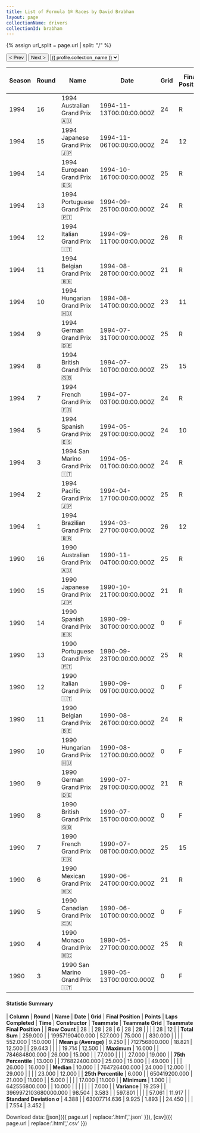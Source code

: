 ```yaml
---
title: List of Formula 1® Races by David Brabham
layout: page
collectionName: drivers
collectionId: brabham
---
```


{% assign url_split = page.url | split: "/" %}
<div id="collection-navigation">
<button onclick="selector.options[selector.selectedIndex-1].value && (window.location = selector.options[selector.selectedIndex-1].value);">&lt; Prev</button>
<button onclick="selector.options[selector.selectedIndex+1].value && (window.location = selector.options[selector.selectedIndex+1].value);">Next &gt;</button>
<select id="selector" onchange="this.options[this.selectedIndex].value && (window.location = this.options[this.selectedIndex].value);">
  {% for collectionId in site.data[page.collectionName].refs %}
    {% if collectionId == page.collectionId %}
      {% assign selected = "selected" %}
    {% else %}
      {% assign selected = "" %}
    {% endif %}
    {% assign profile = site.data[page.collectionName][collectionId].profile %}
    <option value="/f1/{{ page.collectionName }}/{{ collectionId }}/{{ url_split[4] }}" {{ selected }}>{{ profile.collection_name }}</option>
  {% endfor %}
</select>
</div>

| Season | Round | Name | Date | Grid | Final Position | Points | Laps Completed | Time | Constructor | Teammate | Teammate Grid | Teammate Final Position |
|--|--|--|--|--|--|--|--|--|--|--|--|--|
| 1994 | 16 | 1994 Australian Grand Prix 🇦🇺 | 1994-11-13T00:00:00.000Z | 24 | R | 0.0 | 49 |   | Simtek 🇬🇧 | [Domenico Schiattarella 🇮🇹](/f1/drivers/schiattarella) | 26 | R |
| 1994 | 15 | 1994 Japanese Grand Prix 🇯🇵 | 1994-11-06T00:00:00.000Z | 24 | 12 | 0.0 | 48 |   | Simtek 🇬🇧 | [Taki Inoue 🇯🇵](/f1/drivers/inoue) | 26 | R |
| 1994 | 14 | 1994 European Grand Prix 🇪🇸 | 1994-10-16T00:00:00.000Z | 25 | R | 0.0 | 42 |   | Simtek 🇬🇧 | [Domenico Schiattarella 🇮🇹](/f1/drivers/schiattarella) | 26 | 19 |
| 1994 | 13 | 1994 Portuguese Grand Prix 🇵🇹 | 1994-09-25T00:00:00.000Z | 24 | R | 0.0 | 36 |   | Simtek 🇬🇧 | [Jean-Marc Gounon 🇫🇷](/f1/drivers/gounon) | 26 | 15 |
| 1994 | 12 | 1994 Italian Grand Prix 🇮🇹 | 1994-09-11T00:00:00.000Z | 26 | R | 0.0 | 46 |   | Simtek 🇬🇧 | [Jean-Marc Gounon 🇫🇷](/f1/drivers/gounon) | 25 | R |
| 1994 | 11 | 1994 Belgian Grand Prix 🇧🇪 | 1994-08-28T00:00:00.000Z | 21 | R | 0.0 | 29 |   | Simtek 🇬🇧 | [Jean-Marc Gounon 🇫🇷](/f1/drivers/gounon) | 25 | 11 |
| 1994 | 10 | 1994 Hungarian Grand Prix 🇭🇺 | 1994-08-14T00:00:00.000Z | 23 | 11 | 0.0 | 74 |   | Simtek 🇬🇧 | [Jean-Marc Gounon 🇫🇷](/f1/drivers/gounon) | 26 | R |
| 1994 | 9 | 1994 German Grand Prix 🇩🇪 | 1994-07-31T00:00:00.000Z | 25 | R | 0.0 | 37 |   | Simtek 🇬🇧 | [Jean-Marc Gounon 🇫🇷](/f1/drivers/gounon) | 26 | R |
| 1994 | 8 | 1994 British Grand Prix 🇬🇧 | 1994-07-10T00:00:00.000Z | 25 | 15 | 0.0 | 57 |   | Simtek 🇬🇧 | [Jean-Marc Gounon 🇫🇷](/f1/drivers/gounon) | 26 | 16 |
| 1994 | 7 | 1994 French Grand Prix 🇫🇷 | 1994-07-03T00:00:00.000Z | 24 | R | 0.0 | 28 |   | Simtek 🇬🇧 | [Jean-Marc Gounon 🇫🇷](/f1/drivers/gounon) | 26 | 9 |
| 1994 | 5 | 1994 Spanish Grand Prix 🇪🇸 | 1994-05-29T00:00:00.000Z | 24 | 10 | 0.0 | 61 |   | Simtek 🇬🇧 | [Andrea Montermini 🇮🇹](/f1/drivers/montermini) | 0 | W |
| 1994 | 3 | 1994 San Marino Grand Prix 🇮🇹 | 1994-05-01T00:00:00.000Z | 24 | R | 0.0 | 27 |   | Simtek 🇬🇧 | [Roland Ratzenberger 🇦🇹](/f1/drivers/ratzenberger) | 0 | W |
| 1994 | 2 | 1994 Pacific Grand Prix 🇯🇵 | 1994-04-17T00:00:00.000Z | 25 | R | 0.0 | 2 |   | Simtek 🇬🇧 | [Roland Ratzenberger 🇦🇹](/f1/drivers/ratzenberger) | 26 | 11 |
| 1994 | 1 | 1994 Brazilian Grand Prix 🇧🇷 | 1994-03-27T00:00:00.000Z | 26 | 12 | 0.0 | 67 |   | Simtek 🇬🇧 | [Roland Ratzenberger 🇦🇹](/f1/drivers/ratzenberger) | 27 | F |
| 1990 | 16 | 1990 Australian Grand Prix 🇦🇺 | 1990-11-04T00:00:00.000Z | 25 | R | 0.0 | 18 |   | Brabham 🇬🇧 | [Stefano Modena 🇮🇹](/f1/drivers/modena) | 17 | 12 |
| 1990 | 15 | 1990 Japanese Grand Prix 🇯🇵 | 1990-10-21T00:00:00.000Z | 21 | R | 0.0 | 5 |   | Brabham 🇬🇧 | [Stefano Modena 🇮🇹](/f1/drivers/modena) | 22 | R |
| 1990 | 14 | 1990 Spanish Grand Prix 🇪🇸 | 1990-09-30T00:00:00.000Z | 0 | F | 0.0 | 0 |   | Brabham 🇬🇧 | [Stefano Modena 🇮🇹](/f1/drivers/modena) | 24 | R |
| 1990 | 13 | 1990 Portuguese Grand Prix 🇵🇹 | 1990-09-23T00:00:00.000Z | 25 | R | 0.0 | 52 |   | Brabham 🇬🇧 | [Stefano Modena 🇮🇹](/f1/drivers/modena) | 23 | R |
| 1990 | 12 | 1990 Italian Grand Prix 🇮🇹 | 1990-09-09T00:00:00.000Z | 0 | F | 0.0 | 0 |   | Brabham 🇬🇧 | [Stefano Modena 🇮🇹](/f1/drivers/modena) | 17 | R |
| 1990 | 11 | 1990 Belgian Grand Prix 🇧🇪 | 1990-08-26T00:00:00.000Z | 24 | R | 0.0 | 36 |   | Brabham 🇬🇧 | [Stefano Modena 🇮🇹](/f1/drivers/modena) | 13 | 17 |
| 1990 | 10 | 1990 Hungarian Grand Prix 🇭🇺 | 1990-08-12T00:00:00.000Z | 0 | F | 0.0 | 0 |   | Brabham 🇬🇧 | [Stefano Modena 🇮🇹](/f1/drivers/modena) | 20 | R |
| 1990 | 9 | 1990 German Grand Prix 🇩🇪 | 1990-07-29T00:00:00.000Z | 21 | R | 0.0 | 12 |   | Brabham 🇬🇧 | [Stefano Modena 🇮🇹](/f1/drivers/modena) | 17 | R |
| 1990 | 8 | 1990 British Grand Prix 🇬🇧 | 1990-07-15T00:00:00.000Z | 0 | F | 0.0 | 0 |   | Brabham 🇬🇧 | [Stefano Modena 🇮🇹](/f1/drivers/modena) | 20 | 9 |
| 1990 | 7 | 1990 French Grand Prix 🇫🇷 | 1990-07-08T00:00:00.000Z | 25 | 15 | 0.0 | 77 |   | Brabham 🇬🇧 | [Stefano Modena 🇮🇹](/f1/drivers/modena) | 20 | 13 |
| 1990 | 6 | 1990 Mexican Grand Prix 🇲🇽 | 1990-06-24T00:00:00.000Z | 21 | R | 0.0 | 11 |   | Brabham 🇬🇧 | [Stefano Modena 🇮🇹](/f1/drivers/modena) | 10 | 11 |
| 1990 | 5 | 1990 Canadian Grand Prix 🇨🇦 | 1990-06-10T00:00:00.000Z | 0 | F | 0.0 | 0 |   | Brabham 🇬🇧 | [Stefano Modena 🇮🇹](/f1/drivers/modena) | 10 | 7 |
| 1990 | 4 | 1990 Monaco Grand Prix 🇲🇨 | 1990-05-27T00:00:00.000Z | 25 | R | 0.0 | 16 |   | Brabham 🇬🇧 | [Stefano Modena 🇮🇹](/f1/drivers/modena) | 14 | R |
| 1990 | 3 | 1990 San Marino Grand Prix 🇮🇹 | 1990-05-13T00:00:00.000Z | 0 | F | 0.0 | 0 |   | Brabham 🇬🇧 | [Stefano Modena 🇮🇹](/f1/drivers/modena) | 14 | R |

#### Statistic Summary

| **Column** | **Round** | **Name** | **Date** | **Grid** | **Final Position** | **Points** | **Laps Completed** | **Time** | **Constructor** | **Teammate** | **Teammate Grid** | **Teammate Final Position** |
| **Row Count** | 28 |  | 28 | 28 | 6 | 28 | 28 |  |  |  | 28 | 12 |
| **Total Sum** | 259.000 |  | 19957190400.000 | 527.000 | 75.000 |  | 830.000 |  |  |  | 552.000 | 150.000 |
| **Mean μ (Average)** | 9.250 |  | 712756800.000 | 18.821 | 12.500 |  | 29.643 |  |  |  | 19.714 | 12.500 |
| **Maximum** | 16.000 |  | 784684800.000 | 26.000 | 15.000 |  | 77.000 |  |  |  | 27.000 | 19.000 |
| **75th Percentile** | 13.000 |  | 776822400.000 | 25.000 | 15.000 |  | 49.000 |  |  |  | 26.000 | 16.000 |
| **Median** | 10.000 |  | 764726400.000 | 24.000 | 12.000 |  | 29.000 |  |  |  | 23.000 | 12.000 |
| **25th Percentile** | 6.000 |  | 650419200.000 | 21.000 | 11.000 |  | 5.000 |  |  |  | 17.000 | 11.000 |
| **Minimum** | 1.000 |  | 642556800.000 |  | 10.000 |  |  |  |  |  |  | 7.000 |
| **Variance** | 19.259 |  | 3969972103680000.000 | 98.504 | 3.583 |  | 597.801 |  |  |  | 57.061 | 11.917 |
| **Standard Deviation σ** | 4.388 |  | 63007714.636 | 9.925 | 1.893 |  | 24.450 |  |  |  | 7.554 | 3.452 |

Download data: [json]({{ page.url | replace:'.html','.json' }}), [csv]({{ page.url | replace:'.html','.csv' }})
